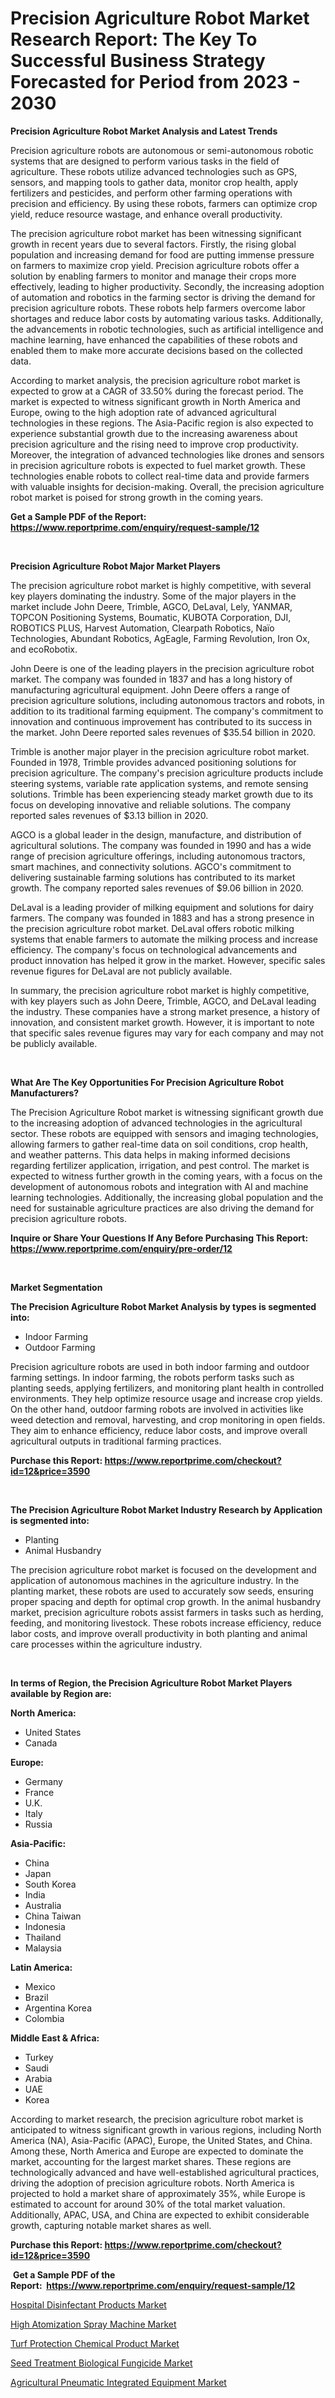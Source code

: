 <p><h1>Precision Agriculture Robot Market Research Report: The Key To Successful Business Strategy Forecasted for Period from 2023 - 2030</h1></p><p><strong>Precision Agriculture Robot Market Analysis and Latest Trends</strong></p>
<p><p>Precision agriculture robots are autonomous or semi-autonomous robotic systems that are designed to perform various tasks in the field of agriculture. These robots utilize advanced technologies such as GPS, sensors, and mapping tools to gather data, monitor crop health, apply fertilizers and pesticides, and perform other farming operations with precision and efficiency. By using these robots, farmers can optimize crop yield, reduce resource wastage, and enhance overall productivity.</p><p>The precision agriculture robot market has been witnessing significant growth in recent years due to several factors. Firstly, the rising global population and increasing demand for food are putting immense pressure on farmers to maximize crop yield. Precision agriculture robots offer a solution by enabling farmers to monitor and manage their crops more effectively, leading to higher productivity. Secondly, the increasing adoption of automation and robotics in the farming sector is driving the demand for precision agriculture robots. These robots help farmers overcome labor shortages and reduce labor costs by automating various tasks. Additionally, the advancements in robotic technologies, such as artificial intelligence and machine learning, have enhanced the capabilities of these robots and enabled them to make more accurate decisions based on the collected data.</p><p>According to market analysis, the precision agriculture robot market is expected to grow at a CAGR of 33.50% during the forecast period. The market is expected to witness significant growth in North America and Europe, owing to the high adoption rate of advanced agricultural technologies in these regions. The Asia-Pacific region is also expected to experience substantial growth due to the increasing awareness about precision agriculture and the rising need to improve crop productivity. Moreover, the integration of advanced technologies like drones and sensors in precision agriculture robots is expected to fuel market growth. These technologies enable robots to collect real-time data and provide farmers with valuable insights for decision-making. Overall, the precision agriculture robot market is poised for strong growth in the coming years.</p></p>
<p><strong>Get a Sample PDF of the Report:&nbsp; <a href="https://www.reportprime.com/enquiry/request-sample/12">https://www.reportprime.com/enquiry/request-sample/12</a></strong></p>
<p>&nbsp;</p>
<p><strong>Precision Agriculture Robot Major Market Players</strong></p>
<p><p>The precision agriculture robot market is highly competitive, with several key players dominating the industry. Some of the major players in the market include John Deere, Trimble, AGCO, DeLaval, Lely, YANMAR, TOPCON Positioning Systems, Boumatic, KUBOTA Corporation, DJI, ROBOTICS PLUS, Harvest Automation, Clearpath Robotics, Naïo Technologies, Abundant Robotics, AgEagle, Farming Revolution, Iron Ox, and ecoRobotix.</p><p>John Deere is one of the leading players in the precision agriculture robot market. The company was founded in 1837 and has a long history of manufacturing agricultural equipment. John Deere offers a range of precision agriculture solutions, including autonomous tractors and robots, in addition to its traditional farming equipment. The company's commitment to innovation and continuous improvement has contributed to its success in the market. John Deere reported sales revenues of $35.54 billion in 2020.</p><p>Trimble is another major player in the precision agriculture robot market. Founded in 1978, Trimble provides advanced positioning solutions for precision agriculture. The company's precision agriculture products include steering systems, variable rate application systems, and remote sensing solutions. Trimble has been experiencing steady market growth due to its focus on developing innovative and reliable solutions. The company reported sales revenues of $3.13 billion in 2020.</p><p>AGCO is a global leader in the design, manufacture, and distribution of agricultural solutions. The company was founded in 1990 and has a wide range of precision agriculture offerings, including autonomous tractors, smart machines, and connectivity solutions. AGCO's commitment to delivering sustainable farming solutions has contributed to its market growth. The company reported sales revenues of $9.06 billion in 2020.</p><p>DeLaval is a leading provider of milking equipment and solutions for dairy farmers. The company was founded in 1883 and has a strong presence in the precision agriculture robot market. DeLaval offers robotic milking systems that enable farmers to automate the milking process and increase efficiency. The company's focus on technological advancements and product innovation has helped it grow in the market. However, specific sales revenue figures for DeLaval are not publicly available.</p><p>In summary, the precision agriculture robot market is highly competitive, with key players such as John Deere, Trimble, AGCO, and DeLaval leading the industry. These companies have a strong market presence, a history of innovation, and consistent market growth. However, it is important to note that specific sales revenue figures may vary for each company and may not be publicly available.</p></p>
<p>&nbsp;</p>
<p><strong>What Are The Key Opportunities For Precision Agriculture Robot Manufacturers?</strong></p>
<p><p>The Precision Agriculture Robot market is witnessing significant growth due to the increasing adoption of advanced technologies in the agricultural sector. These robots are equipped with sensors and imaging technologies, allowing farmers to gather real-time data on soil conditions, crop health, and weather patterns. This data helps in making informed decisions regarding fertilizer application, irrigation, and pest control. The market is expected to witness further growth in the coming years, with a focus on the development of autonomous robots and integration with AI and machine learning technologies. Additionally, the increasing global population and the need for sustainable agriculture practices are also driving the demand for precision agriculture robots.</p></p>
<p><strong>Inquire or Share Your Questions If Any Before Purchasing This Report: <a href="https://www.reportprime.com/enquiry/pre-order/12">https://www.reportprime.com/enquiry/pre-order/12</a></strong></p>
<p>&nbsp;</p>
<p><strong>Market Segmentation</strong></p>
<p><strong>The Precision Agriculture Robot Market Analysis by types is segmented into:</strong></p>
<p><ul><li>Indoor Farming</li><li>Outdoor Farming</li></ul></p>
<p><p>Precision agriculture robots are used in both indoor farming and outdoor farming settings. In indoor farming, the robots perform tasks such as planting seeds, applying fertilizers, and monitoring plant health in controlled environments. They help optimize resource usage and increase crop yields. On the other hand, outdoor farming robots are involved in activities like weed detection and removal, harvesting, and crop monitoring in open fields. They aim to enhance efficiency, reduce labor costs, and improve overall agricultural outputs in traditional farming practices.</p></p>
<p><strong>Purchase this Report:&nbsp;<a href="https://www.reportprime.com/checkout?id=12&price=3590">https://www.reportprime.com/checkout?id=12&price=3590</a></strong></p>
<p>&nbsp;</p>
<p><strong>The Precision Agriculture Robot Market Industry Research by Application is segmented into:</strong></p>
<p><ul><li>Planting</li><li>Animal Husbandry</li></ul></p>
<p><p>The precision agriculture robot market is focused on the development and application of autonomous machines in the agriculture industry. In the planting market, these robots are used to accurately sow seeds, ensuring proper spacing and depth for optimal crop growth. In the animal husbandry market, precision agriculture robots assist farmers in tasks such as herding, feeding, and monitoring livestock. These robots increase efficiency, reduce labor costs, and improve overall productivity in both planting and animal care processes within the agriculture industry.</p></p>
<p>&nbsp;</p>
<p><strong>In terms of Region, the Precision Agriculture Robot Market Players available by Region are:</strong></p>
<p>
    <p> <strong> North America: </strong>
        <ul>
            <li>United States</li>
            <li>Canada</li>
        </ul>
        </p> 
    <p> <strong> Europe: </strong>
        <ul>
            <li>Germany</li>
            <li>France</li>
            <li>U.K.</li>
            <li>Italy</li>
            <li>Russia</li>
        </ul>
        </p> 
    <p> <strong> Asia-Pacific: </strong>
        <ul>
            <li>China</li>
            <li>Japan</li>
            <li>South Korea</li>
            <li>India</li>
            <li>Australia</li>
            <li>China Taiwan</li>
            <li>Indonesia</li>
            <li>Thailand</li>
            <li>Malaysia</li>
        </ul>
        </p> 
    <p> <strong> Latin America: </strong>
        <ul>
            <li>Mexico</li>
            <li>Brazil</li>
            <li>Argentina Korea</li>
            <li>Colombia</li>
        </ul>
        </p> 
    <p> <strong> Middle East & Africa: </strong>
        <ul>
            <li>Turkey</li>
            <li>Saudi</li>
            <li>Arabia</li>
            <li>UAE</li>
            <li>Korea</li>
        </ul>
    </p>
    </p>
<p><p>According to market research, the precision agriculture robot market is anticipated to witness significant growth in various regions, including North America (NA), Asia-Pacific (APAC), Europe, the United States, and China. Among these, North America and Europe are expected to dominate the market, accounting for the largest market shares. These regions are technologically advanced and have well-established agricultural practices, driving the adoption of precision agriculture robots. North America is projected to hold a market share of approximately 35%, while Europe is estimated to account for around 30% of the total market valuation. Additionally, APAC, USA, and China are expected to exhibit considerable growth, capturing notable market shares as well.</p></p>
<p><strong>Purchase this Report: <a href="https://www.reportprime.com/checkout?id=12&price=3590">https://www.reportprime.com/checkout?id=12&price=3590</a></strong></p>
<p>&nbsp;<strong>Get a Sample PDF of the Report:&nbsp;&nbsp;<a href="https://www.reportprime.com/enquiry/request-sample/12">https://www.reportprime.com/enquiry/request-sample/12</a></strong></p>
<p><strong></strong></p>
<p><p><a href="https://medium.com/@aashish.reportprime2/hospital-disinfectant-products-market-exploring-market-share-market-trends-and-future-growth-48de196988b5">Hospital Disinfectant Products Market</a></p><p><a href="https://github.com/lbird53714/Market-Research-Report-List-1/blob/main/high-atomization-spray-machine-market.md">High Atomization Spray Machine Market</a></p><p><a href="https://github.com/pizolina/Market-Research-Report-List-1/blob/main/turf-protection-chemical-product-market.md">Turf Protection Chemical Product Market</a></p><p><a href="https://github.com/sofayahoo2023/Market-Research-Report-List-1/blob/main/seed-treatment-biological-fungicide-market.md">Seed Treatment Biological Fungicide Market</a></p><p><a href="https://github.com/mabutironaldo/Market-Research-Report-List-1/blob/main/agricultural-pneumatic-integrated-equipment-market.md">Agricultural Pneumatic Integrated Equipment Market</a></p></p>